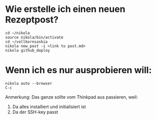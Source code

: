 # Wie erstelle ich einen neuen Rezeptpost?

	cd ~/nikola
	source nikola/bin/activate
	cd ~/vollkornsaskia
	nikola new_post -i <link to post.md>
	nikola github_deploy

# Wenn ich es nur ausprobieren will:

	nikola auto --browser
	C-c

Anmerkung: Das ganze sollte vom Thinkpad aus passieren, weil:

1. Da alles installiert und initialisiert ist
2. Da der SSH-key passt
